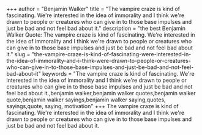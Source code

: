+++
author = "Benjamin Walker"
title = "The vampire craze is kind of fascinating. We're interested in the idea of immorality and I think we're drawn to people or creatures who can give in to those base impulses and just be bad and not feel bad about it."
description = "the best Benjamin Walker Quote: The vampire craze is kind of fascinating. We're interested in the idea of immorality and I think we're drawn to people or creatures who can give in to those base impulses and just be bad and not feel bad about it."
slug = "the-vampire-craze-is-kind-of-fascinating-were-interested-in-the-idea-of-immorality-and-i-think-were-drawn-to-people-or-creatures-who-can-give-in-to-those-base-impulses-and-just-be-bad-and-not-feel-bad-about-it"
keywords = "The vampire craze is kind of fascinating. We're interested in the idea of immorality and I think we're drawn to people or creatures who can give in to those base impulses and just be bad and not feel bad about it.,benjamin walker,benjamin walker quotes,benjamin walker quote,benjamin walker sayings,benjamin walker saying,quotes, sayings,quote, saying, motivation"
+++
The vampire craze is kind of fascinating. We're interested in the idea of immorality and I think we're drawn to people or creatures who can give in to those base impulses and just be bad and not feel bad about it.
